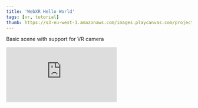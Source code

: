 ```yaml
---
title: 'WebXR Hello World'
tags: [vr, tutorial]
thumb: https://s3-eu-west-1.amazonaws.com/images.playcanvas.com/projects/12/433339/4FCAA6-image-75.jpg
---
```


Basic scene with support for VR camera

<div className="iframe-container">
    <iframe loading="lazy" src="https://playcanv.as/p/z7myUkHP/" title="WebXR Hello World" webkitallowfullscreen="true" mozallowfullscreen="true" allow="autoplay" allowfullscreen="true" allowvr="" scrolling="no" frameborder="0" />
</div>
